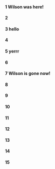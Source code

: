 #### 1 Wilson was here!
#### 2
#### 3 hello
#### 4
#### 5 yerrr
#### 6
#### 7 Wilson is gone now!
#### 8
#### 9
#### 10
#### 11
#### 12
#### 13
#### 14
#### 15